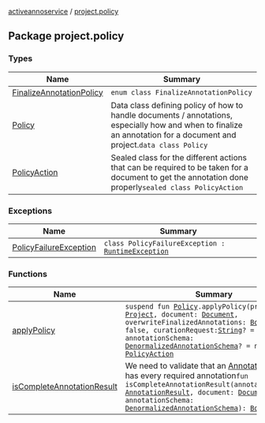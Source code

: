 [activeannoservice](../index.md) / [project.policy](./index.md)

## Package project.policy

### Types

| Name | Summary |
|---|---|
| [FinalizeAnnotationPolicy](-finalize-annotation-policy/index.md) | `enum class FinalizeAnnotationPolicy` |
| [Policy](-policy/index.md) | Data class defining policy of how to handle documents / annotations, especially how and when to finalize an annotation for a document and project.`data class Policy` |
| [PolicyAction](-policy-action/index.md) | Sealed class for the different actions that can be required to be taken for a document to get the annotation done properly`sealed class PolicyAction` |

### Exceptions

| Name | Summary |
|---|---|
| [PolicyFailureException](-policy-failure-exception/index.md) | `class PolicyFailureException : `[`RuntimeException`](https://kotlinlang.org/api/latest/jvm/stdlib/kotlin/-runtime-exception/index.html) |

### Functions

| Name | Summary |
|---|---|
| [applyPolicy](apply-policy.md) | `suspend fun `[`Policy`](-policy/index.md)`.applyPolicy(project: `[`Project`](../project/-project/index.md)`, document: `[`Document`](../document/-document/index.md)`, overwriteFinalizedAnnotations: `[`Boolean`](https://kotlinlang.org/api/latest/jvm/stdlib/kotlin/-boolean/index.html)` = false, curationRequest: `[`String`](https://kotlinlang.org/api/latest/jvm/stdlib/kotlin/-string/index.html)`? = null, annotationSchema: `[`DenormalizedAnnotationSchema`](../project.annotationschema/-denormalized-annotation-schema/index.md)`? = null): `[`PolicyAction`](-policy-action/index.md) |
| [isCompleteAnnotationResult](is-complete-annotation-result.md) | We need to validate that an [AnnotationResult](../document.annotation/-annotation-result/index.md) has every required annotation`fun isCompleteAnnotationResult(annotationResult: `[`AnnotationResult`](../document.annotation/-annotation-result/index.md)`, document: `[`Document`](../document/-document/index.md)`, annotationSchema: `[`DenormalizedAnnotationSchema`](../project.annotationschema/-denormalized-annotation-schema/index.md)`): `[`Boolean`](https://kotlinlang.org/api/latest/jvm/stdlib/kotlin/-boolean/index.html) |
